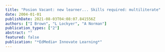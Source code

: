 ```yaml
---
title: "Posion Vacant: new learner... Skills required: multiliterate"
date: 2004-01-01
publishDate: 2021-08-03T04:08:07.841556Z
authors: ["I Brown", "L Lockyer", "A Norman"]
publication_types: ["2"]
abstract: ""
featured: false
publication: "*EdMedia+ Innovate Learning*"
---
```


